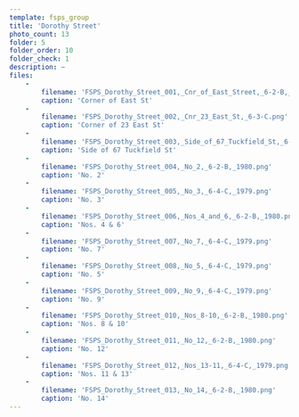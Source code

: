 ```yaml
---
template: fsps_group
title: 'Dorothy Street'
photo_count: 13
folder: 5
folder_order: 10
folder_check: 1
description: ~
files:
    -
        filename: 'FSPS_Dorothy_Street_001,_Cnr_of_East_Street,_6-2-B,_1980.png'
        caption: 'Corner of East St'
    -
        filename: 'FSPS_Dorothy_Street_002,_Cnr_23_East_St,_6-3-C.png'
        caption: 'Corner of 23 East St'
    -
        filename: 'FSPS_Dorothy_Street_003,_Side_of_67_Tuckfield_St,_6-4-C,_1979.png'
        caption: 'Side of 67 Tuckfield St'
    -
        filename: 'FSPS_Dorothy_Street_004,_No_2,_6-2-B,_1980.png'
        caption: 'No. 2'
    -
        filename: 'FSPS_Dorothy_Street_005,_No_3,_6-4-C,_1979.png'
        caption: 'No. 3'
    -
        filename: 'FSPS_Dorothy_Street_006,_Nos_4_and_6,_6-2-B,_1980.png'
        caption: 'Nos. 4 & 6'
    -
        filename: 'FSPS_Dorothy_Street_007,_No_7,_6-4-C,_1979.png'
        caption: 'No. 7'
    -
        filename: 'FSPS_Dorothy_Street_008,_No_5,_6-4-C,_1979.png'
        caption: 'No. 5'
    -
        filename: 'FSPS_Dorothy_Street_009,_No_9,_6-4-C,_1979.png'
        caption: 'No. 9'
    -
        filename: 'FSPS_Dorothy_Street_010,_Nos_8-10,_6-2-B,_1980.png'
        caption: 'Nos. 8 & 10'
    -
        filename: 'FSPS_Dorothy_Street_011,_No_12,_6-2-B,_1980.png'
        caption: 'No. 12'
    -
        filename: 'FSPS_Dorothy_Street_012,_Nos_13-11,_6-4-C,_1979.png'
        caption: 'Nos. 11 & 13'
    -
        filename: 'FSPS_Dorothy_Street_013,_No_14,_6-2-B,_1980.png'
        caption: 'No. 14'
---
```

